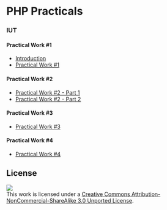 PHP Practicals
==============

### IUT

#### Practical Work #1

* [Introduction](src/iut/introduction.md)
* [Practical Work #1](src/iut/1.md)

#### Practical Work #2

* [Practical Work #2 - Part 1](src/iut/2-1.md)
* [Practical Work #2 - Part 2](src/iut/2-2.md)

#### Practical Work #3

* [Practical Work #3](src/iut/3.md)

#### Practical Work #4

* [Practical Work #4](src/iut/4.md)


License
-------

[![](http://i.creativecommons.org/l/by-nc-sa/3.0/88x31.png)
](http://creativecommons.org/licenses/by-nc-sa/3.0/)<br />This work is
licensed under a [Creative Commons Attribution-NonCommercial-ShareAlike 3.0
Unported License](http://creativecommons.org/licenses/by-nc-sa/3.0/).

